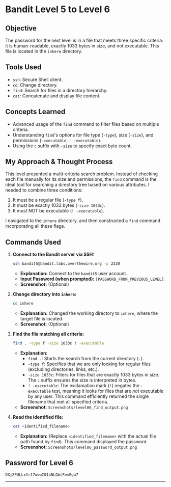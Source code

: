 # Bandit Level 5 to Level 6

## Objective
The password for the next level is in a file that meets three specific criteria: it is human-readable, exactly 1033 bytes in size, and not executable. This file is located in the `inhere` directory.

## Tools Used
* `ssh`: Secure Shell client.
* `cd`: Change directory.
* `find`: Search for files in a directory hierarchy.
* `cat`: Concatenate and display file content.

## Concepts Learned
* Advanced usage of the `find` command to filter files based on multiple criteria.
* Understanding `find`'s options for file type (`-type`), size (`-size`), and permissions (`-executable`, `! -executable`).
* Using the `c` suffix with `-size` to specify exact byte count.

## My Approach & Thought Process
This level presented a multi-criteria search problem. Instead of checking each file manually for its size and permissions, the `find` command is the ideal tool for searching a directory tree based on various attributes. I needed to combine three conditions:
1.  It must be a regular file (`-type f`).
2.  It must be exactly 1033 bytes (`-size 1033c`).
3.  It must NOT be executable (`! -executable`).

I navigated to the `inhere` directory, and then constructed a `find` command incorporating all these flags.

## Commands Used

1.  **Connect to the Bandit server via SSH:**
    ```bash
    ssh bandit5@bandit.labs.overthewire.org -p 2220
    ```
    * **Explanation:** Connect to the `bandit5` user account.
    * **Input Password (when prompted):** `[PASSWORD_FROM_PREVIOUS_LEVEL]`
    * **Screenshot:** (Optional)

2.  **Change directory into `inhere`:**
    ```bash
    cd inhere
    ```
    * **Explanation:** Changed the working directory to `inhere`, where the target file is located.
    * **Screenshot:** (Optional)

3.  **Find the file matching all criteria:**
    ```bash
    find . -type f -size 1033c ! -executable
    ```
    * **Explanation:**
        * `find .`: Starts the search from the current directory (`.`).
        * `-type f`: Specifies that we are only looking for regular files (excluding directories, links, etc.).
        * `-size 1033c`: Filters for files that are exactly 1033 bytes in size. The `c` suffix ensures the size is interpreted in bytes.
        * `! -executable`: The exclamation mark (`!`) negates the `-executable` test, meaning it looks for files that are *not* executable by any user. This command efficiently returned the single filename that met all specified criteria.
    * **Screenshot:** `Screenshots/level06_find_output.png`

4.  **Read the identified file:**
    ```bash
    cat <identified_filename>
    ```
    * **Explanation:** (Replace `<identified_filename>` with the actual file path found by `find`). This command displayed the password.
    * **Screenshot:** `Screenshots/level06_password_output.png`

## Password for Level 6
`DXjZPULLxYr17uwoI01bNLQbtFemEgo7`

---
